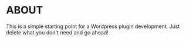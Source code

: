 # ABOUT

This is a simple starting point for a Wordpress plugin development. Just delete what you don't need and go ahead!